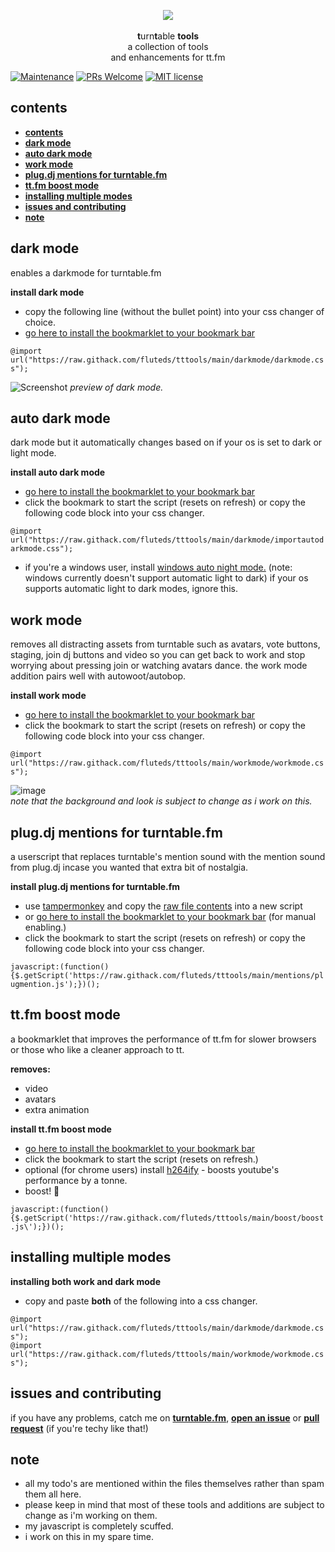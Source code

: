 <p align="center">
  <img src="https://s3.amazonaws.com/assets.turntable.fm/images/index/logo.png"/>
  <br>
  <br><b>t</b>urn<b>t</b>able <b>tools</b>
  <br>a collection of tools
  <br> and enhancements for tt.fm</br>
</p>

[![Maintenance](https://img.shields.io/badge/Maintained%3F-yes-green.svg)](https://GitHub.com/fluteds/tttools/graphs/commit-activity) [![PRs Welcome](https://img.shields.io/badge/PRs-welcome-brightgreen.svg?style=flat-square)](http://makeapullrequest.com) [![MIT license](https://img.shields.io/badge/License-MIT-blue.svg)](https://lbesson.mit-license.org/)

## **contents**

- [**contents**](#contents)
- [**dark mode**](#dark-mode)
- [**auto dark mode**](#auto-dark-mode)
- [**work mode**](#work-mode)
- [**plug.dj mentions for turntable.fm**](#plugdj-mentions-for-turntablefm)
- [**tt.fm boost mode**](#ttfm-boost-mode)
- [**installing multiple modes**](#installing-multiple-modes)
- [**issues and contributing**](#issues-and-contributing)
- [**note**](#note)

## **dark mode**

enables a darkmode for turntable.fm

**install dark mode**

- copy the following line (without the bullet point) into your css changer of choice.
- [go here to install the bookmarklet to your bookmark bar](http://fluted.xyz/tttools/)

`@import url("https://raw.githack.com/fluteds/tttools/main/darkmode/darkmode.css");`

![Screenshot](https://user-images.githubusercontent.com/34608301/111393018-b6d8ea80-86af-11eb-87b3-b366abec39b2.png)
_preview of dark mode._

## **auto dark mode**

dark mode but it automatically changes based on if your os is set to dark or light mode.

**install auto dark mode**

- [go here to install the bookmarklet to your bookmark bar](http://fluted.xyz/tttools/)
- click the bookmark to start the script (resets on refresh) or copy the following code block into your css changer.

`@import url("https://raw.githack.com/fluteds/tttools/main/darkmode/importautodarkmode.css");`

- if you're a windows user, install [windows auto night mode.](https://github.com/Armin2208/Windows-Auto-Night-Mode/releases/tag/3.0) (note: windows currently doesn't support automatic light to dark) if your os supports automatic light to dark modes, ignore this.

## **work mode**

removes all distracting assets from turntable such as avatars, vote buttons, staging, join dj buttons and video so you can get back to work and stop worrying about pressing join or watching avatars dance. the work mode addition pairs well with autowoot/autobop.

**install work mode**

- [go here to install the bookmarklet to your bookmark bar](http://fluted.xyz/tttools/)
- click the bookmark to start the script (resets on refresh) or copy the following code block into your css changer.

`@import url("https://raw.githack.com/fluteds/tttools/main/workmode/workmode.css");`

![image](https://cdn.discordapp.com/attachments/821424398342553670/823305995009785946/unknown.png)
<br> _note that the background and look is subject to change as i work on this._

## **plug.dj mentions for turntable.fm**

a userscript that replaces turntable's mention sound with the mention sound from plug.dj incase you wanted that extra bit of nostalgia.

**install plug.dj mentions for turntable.fm**

- use [tampermonkey](https://chrome.google.com/webstore/detail/tampermonkey/dhdgffkkebhmkfjojejmpbldmpobfkfo) and copy the [raw file contents](https://raw.githubusercontent.com/fluteds/tttools/main/mentions/plugmention.js) into a new script
- or [go here to install the bookmarklet to your bookmark bar](http://fluted.xyz/tttools/) (for manual enabling.)
- click the bookmark to start the script (resets on refresh) or copy the following code block into your css changer.

`javascript:(function(){$.getScript('https://raw.githack.com/fluteds/tttools/main/mentions/plugmention.js');})();`

## **tt.fm boost mode**

a bookmarklet that improves the performance of tt.fm for slower browsers or those who like a cleaner approach to tt.

**removes:**
- video
- avatars
- extra animation

**install tt.fm boost mode**

- [go here to install the bookmarklet to your bookmark bar](http://fluted.xyz/tttools/)
- click the bookmark to start the script (resets on refresh.)
- optional (for chrome users) install [h264ify](https://chrome.google.com/webstore/detail/h264ify/aleakchihdccplidncghkekgioiakgal) - boosts youtube's performance by a tonne.
- boost! 🚀

`javascript:(function(){$.getScript('https://raw.githack.com/fluteds/tttools/main/boost/boost.js\');})();`

## **installing multiple modes**

**installing both work and dark mode**

- copy and paste **both** of the following into a css changer.

`@import url("https://raw.githack.com/fluteds/tttools/main/darkmode/darkmode.css");`
<br>
`@import url("https://raw.githack.com/fluteds/tttools/main/workmode/workmode.css");`

## **issues and contributing**

if you have any problems, catch me on [**turntable.fm**](https://ttstats.pinnacleofdestruction.net/user/6048fa3647b5e3001a8f7869), [**open an issue**](https://github.com/fluteds/tttools/issues?q=is%3Aissue+is%3Aopen+sort%3Aupdated-desc) or [**pull request**](http://makeapullrequest.com) (if you're techy like that!)

## **note**

- all my todo's are mentioned within the files themselves rather than spam them all here.
- please keep in mind that most of these tools and additions are subject to change as i'm working on them.
- my javascript is completely scuffed.
- i work on this in my spare time.
